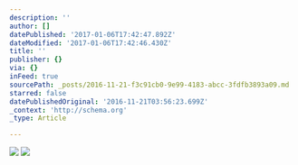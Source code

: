 ```yaml
---
description: ''
author: []
datePublished: '2017-01-06T17:42:47.892Z'
dateModified: '2017-01-06T17:42:46.430Z'
title: ''
publisher: {}
via: {}
inFeed: true
sourcePath: _posts/2016-11-21-f3c91cb0-9e99-4183-abcc-3fdfb3893a09.md
starred: false
datePublishedOriginal: '2016-11-21T03:56:23.699Z'
_context: 'http://schema.org'
_type: Article

---
```

![](https://imgflo.herokuapp.com/graph/2b2431f8e7ba7b0/7047fe4b70f5e9ad8e622fadaeb9a7d0/croprotate.jpg?cropheight=3375&cropwidth=6000&degrees=0&input=https%3A%2F%2Fthe-grid-user-content.s3-us-west-2.amazonaws.com%2F4897c7b6-f0a5-485f-8f4a-279d47f0e96a.jpg&x=0&y=0)
![](https://the-grid-user-content.s3-us-west-2.amazonaws.com/44254c14-5219-4899-8ff4-89beb76bb253.jpg)